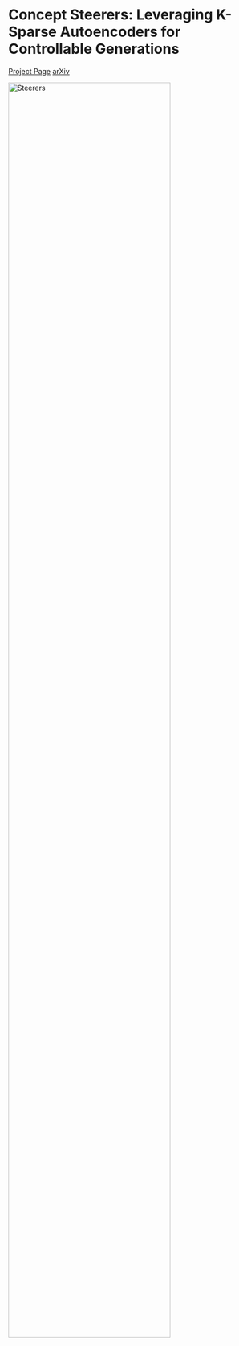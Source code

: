 # Concept Steerers: Leveraging K-Sparse Autoencoders for Controllable Generations
[Project Page](https://steerers.github.io/) [arXiv](https://arxiv.org/abs/your-paper-id)

<img src="./assets/main.png" alt="Steerers" width="80%">

